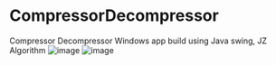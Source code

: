 # CompressorDecompressor
Compressor Decompressor Windows app build using Java swing, JZ Algorithm
![image](https://github.com/deepakajay/CompressorDecompressor/assets/87484602/9681fddc-bca0-4051-b38f-a095f537c4f2)
![image](https://github.com/deepakajay/CompressorDecompressor/assets/87484602/a52cc488-132e-4c54-8abf-446dc670f60a)

